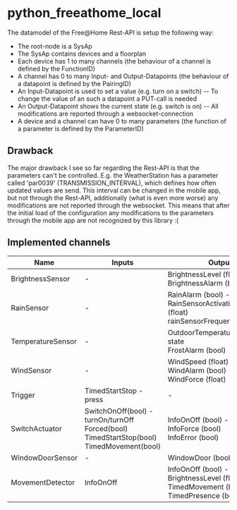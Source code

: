 # python_freeathome_local

The datamodel of the Free@Home Rest-API is setup the following way:
- The root-node is a SysAp
- The SysAp contains devices and a floorplan
- Each device has 1 to many channels (the behaviour of a channel is defined by the FunctionID)
- A channel has 0 to many Input- and Output-Datapoints (the behaviour of a datapoint is defined by the PairingID)
- An Input-Datapoint is used to set a value (e.g. turn on a switch)
-- To change the value of an such a datapoint a PUT-call is needed
- An Output-Datapoint shows the current state (e.g. switch is on)
-- All modifications are reported through a websocket-connection
- A device and a channel can have 0 to many parameters (the function of a parameter is defined by the ParameterID)

## Drawback
The major drawback I see so far regarding the Rest-API is that the parameters can't be controlled.
E.g. the WeatherStation has a parameter called 'par0039' (TRANSMISSION_INTERVAL), which defines how often updated values are send. This interval can be changed in the mobile app, but not through the Rest-API, additionally (what is even more worse) any modifications are not reported through the websocket. This means that after the initial load of the configuration any modifications to the parameters through the mobile app are not recognized by this library :(

## Implemented channels
| Name | Inputs | Outputs |
|--|--|--|
| BrightnessSensor | - | BrightnessLevel (float) - state<br>BrightnessAlarm (bool) |
| RainSensor       | - | RainAlarm (bool) - state<br>RainSensorActivationPercentage (float)<br>rainSensorFrequency (float) |
| TemperatureSensor | - | OutdoorTemperature (float) - state<br>FrostAlarm (bool) |
| WindSensor | - | WindSpeed (float) - state<br>WindAlarm (bool)<br>WindForce (float) |
| Trigger | TimedStartStop - press | - |
| SwitchActuator | SwitchOnOff(bool) - turnOn/turnOff<br>Forced(bool)<br>TimedStartStop(bool)<br>TimedMovement(bool) | InfoOnOff (bool) - state<br>InfoForce (bool)<br>InfoError (bool) |
| WindowDoorSensor | - | WindowDoor (bool) - state |
| MovementDetector | InfoOnOff | InfoOnOff (bool) - state<br>BrightnessLevel (float)<br>TimedMovement (bool)<br>TimedPresence (bool) |
